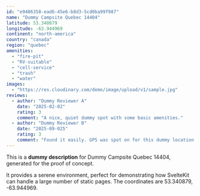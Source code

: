 ```yaml
---
id: "e9406358-ead6-45e6-b8d3-5cd0ba99f987"
name: "Dummy Campsite Quebec 14404"
latitude: 53.340879
longitude: -63.944969
continent: "north-america"
country: "canada"
region: "quebec"
amenities:
  - "fire-pit"
  - "RV-suitable"
  - "cell-service"
  - "trash"
  - "water"
images:
  - "https://res.cloudinary.com/demo/image/upload/v1/sample.jpg"
reviews:
  - author: "Dummy Reviewer A"
    date: "2025-02-02"
    rating: 3
    comment: "A nice, quiet dummy spot with some basic amenities."
  - author: "Dummy Reviewer B"
    date: "2025-09-025"
    rating: 3
    comment: "Found it easily. GPS was spot on for this dummy location."
---
```


This is a **dummy description** for Dummy Campsite Quebec 14404, generated for the proof of concept.

It provides a serene environment, perfect for demonstrating how SvelteKit can handle a large number of static pages. The coordinates are 53.340879, -63.944969.
